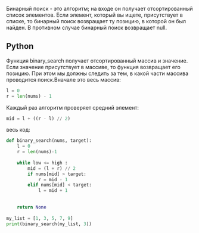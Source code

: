 Бинарный поиск - это алгоритм; на входе он получает отсортированный
список элементов. Если элемент, который вы ищете, присутствует в списке, то бинарный
поиск возвращает ту позицию, в которой он был найден. В противном слу­чае бинарный поиск возвращает null.

## Python
Функция binary_search получает отсортированный массив и значение. Если значение присутствует в массиве, то функция возвращает его позицию. При этом мы должны следить за тем, в какой части массива проводится поиск.Вначале это весь массив:

```python
l = 0
r = len(nums) - 1
```

Каждый раз алгоритм проверяет средний элемент:
```python
mid = l + ((r - l) // 2)
```

весь код: 
```python
def binary_search(nums, target):
	l = 0
	r = len(nums)-1
	
	while low <= high :
		mid = (l + r) // 2 
		if nums[mid] > target:
			r = mid - 1
		elif nums[mid] < target:
			l = mid + 1
		
			
	return None
		
my_list = [1, 3, 5, 7, 9]
print(binary_search(my_list, 3))
```


